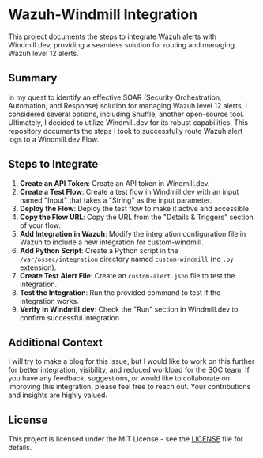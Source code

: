 # Wazuh-Windmill Integration

This project documents the steps to integrate Wazuh alerts with Windmill.dev, providing a seamless solution for routing and managing Wazuh level 12 alerts.

## Summary

In my quest to identify an effective SOAR (Security Orchestration, Automation, and Response) solution for managing Wazuh level 12 alerts, I considered several options, including Shuffle, another open-source tool. Ultimately, I decided to utilize Windmill.dev for its robust capabilities. This repository documents the steps I took to successfully route Wazuh alert logs to a Windmill.dev Flow.

## Steps to Integrate

1. **Create an API Token**: Create an API token in Windmill.dev.
2. **Create a Test Flow**: Create a test flow in Windmill.dev with an input named "Input" that takes a "String" as the input parameter.
3. **Deploy the Flow**: Deploy the test flow to make it active and accessible.
4. **Copy the Flow URL**: Copy the URL from the "Details & Triggers" section of your flow.
5. **Add Integration in Wazuh**: Modify the integration configuration file in Wazuh to include a new integration for custom-windmill.
6. **Add Python Script**: Create a Python script in the `/var/ossec/integration` directory named `custom-windmill` (no `.py` extension).
7. **Create Test Alert File**: Create an `custom-alert.json` file to test the integration.
8. **Test the Integration**: Run the provided command to test if the integration works.
9. **Verify in Windmill.dev**: Check the "Run" section in Windmill.dev to confirm successful integration.

## Additional Context

I will try to make a blog for this issue, but I would like to work on this further for better integration, visibility, and reduced workload for the SOC team. If you have any feedback, suggestions, or would like to collaborate on improving this integration, please feel free to reach out. Your contributions and insights are highly valued.

## License

This project is licensed under the MIT License - see the [LICENSE](LICENSE) file for details.
